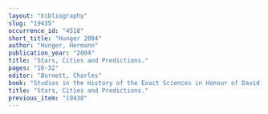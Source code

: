 ```yaml
---
layout: "bibliography"
slug: "19435"
occurrence_id: "4518"
short_title: "Hunger 2004"
author: "Hunger, Hermann"
publication_year: "2004"
title: "Stars, Cities and Predictions."
pages: "16-32"
editor: "Burnett, Charles"
book: "Studies in the History of the Exact Sciences in Honour of David Pingree (Leiden and Boston)"
title: "Stars, Cities and Predictions."
previous_item: "19438"
---
```

